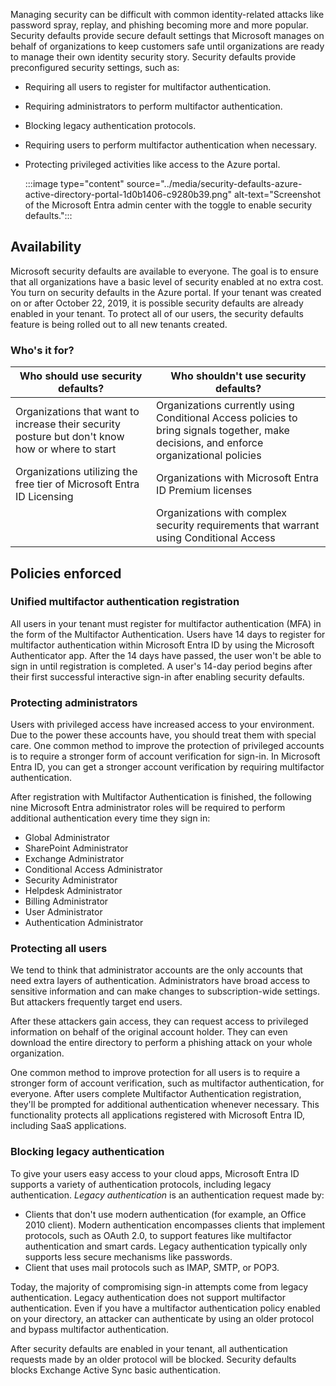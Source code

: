 Managing security can be difficult with common identity-related attacks like password spray, replay, and phishing becoming more and more popular. Security defaults provide secure default settings that Microsoft manages on behalf of organizations to keep customers safe until organizations are ready to manage their own identity security story. Security defaults provide preconfigured security settings, such as:

 -  Requiring all users to register for multifactor authentication.
 -  Requiring administrators to perform multifactor authentication.
 -  Blocking legacy authentication protocols.
 -  Requiring users to perform multifactor authentication when necessary.
 -  Protecting privileged activities like access to the Azure portal.
    
    :::image type="content" source="../media/security-defaults-azure-active-directory-portal-1d0b1406-c9280b39.png" alt-text="Screenshot of the Microsoft Entra admin center with the toggle to enable security defaults.":::
    

## Availability

Microsoft security defaults are available to everyone. The goal is to ensure that all organizations have a basic level of security enabled at no extra cost. You turn on security defaults in the Azure portal. If your tenant was created on or after October 22, 2019, it is possible security defaults are already enabled in your tenant. To protect all of our users, the security defaults feature is being rolled out to all new tenants created.

### Who's it for?

| **Who should use security defaults?**                                                           | **Who shouldn't use security defaults?**                                                                                                 |
| ----------------------------------------------------------------------------------------------- | ---------------------------------------------------------------------------------------------------------------------------------------- |
| Organizations that want to increase their security posture but don't know how or where to start | Organizations currently using Conditional Access policies to bring signals together, make decisions, and enforce organizational policies |
| Organizations utilizing the free tier of Microsoft Entra ID Licensing                           | Organizations with Microsoft Entra ID Premium licenses                                                                                   |
|                                                                                                 | Organizations with complex security requirements that warrant using Conditional Access                                                   |

## Policies enforced

### Unified multifactor authentication registration

All users in your tenant must register for multifactor authentication (MFA) in the form of the Multifactor Authentication. Users have 14 days to register for multifactor authentication within Microsoft Entra ID by using the Microsoft Authenticator app. After the 14 days have passed, the user won't be able to sign in until registration is completed. A user's 14-day period begins after their first successful interactive sign-in after enabling security defaults.

### Protecting administrators

Users with privileged access have increased access to your environment. Due to the power these accounts have, you should treat them with special care. One common method to improve the protection of privileged accounts is to require a stronger form of account verification for sign-in. In Microsoft Entra ID, you can get a stronger account verification by requiring multifactor authentication.

After registration with Multifactor Authentication is finished, the following nine Microsoft Entra administrator roles will be required to perform additional authentication every time they sign in:

 -  Global Administrator
 -  SharePoint Administrator
 -  Exchange Administrator
 -  Conditional Access Administrator
 -  Security Administrator
 -  Helpdesk Administrator
 -  Billing Administrator
 -  User Administrator
 -  Authentication Administrator

### Protecting all users

We tend to think that administrator accounts are the only accounts that need extra layers of authentication. Administrators have broad access to sensitive information and can make changes to subscription-wide settings. But attackers frequently target end users.

After these attackers gain access, they can request access to privileged information on behalf of the original account holder. They can even download the entire directory to perform a phishing attack on your whole organization.

One common method to improve protection for all users is to require a stronger form of account verification, such as multifactor authentication, for everyone. After users complete Multifactor Authentication registration, they'll be prompted for additional authentication whenever necessary. This functionality protects all applications registered with Microsoft Entra ID, including SaaS applications.

### Blocking legacy authentication

To give your users easy access to your cloud apps, Microsoft Entra ID supports a variety of authentication protocols, including legacy authentication. *Legacy authentication* is an authentication request made by:

 -  Clients that don't use modern authentication (for example, an Office 2010 client). Modern authentication encompasses clients that implement protocols, such as OAuth 2.0, to support features like multifactor authentication and smart cards. Legacy authentication typically only supports less secure mechanisms like passwords.
 -  Client that uses mail protocols such as IMAP, SMTP, or POP3.

Today, the majority of compromising sign-in attempts come from legacy authentication. Legacy authentication does not support multifactor authentication. Even if you have a multifactor authentication policy enabled on your directory, an attacker can authenticate by using an older protocol and bypass multifactor authentication.

After security defaults are enabled in your tenant, all authentication requests made by an older protocol will be blocked. Security defaults blocks Exchange Active Sync basic authentication.
